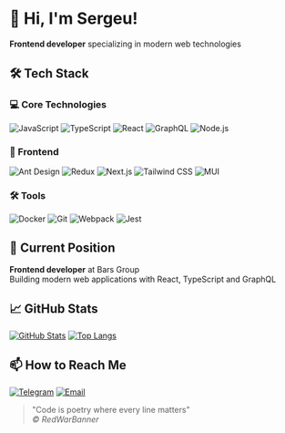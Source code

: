 # 👋 Hi, I'm Sergeu!

**Frontend developer** specializing in modern web technologies

## 🛠 Tech Stack

### 💻 Core Technologies
![JavaScript](https://img.shields.io/badge/-JavaScript-F7DF1E?logo=javascript&logoColor=black)
![TypeScript](https://img.shields.io/badge/-TypeScript-3178C6?logo=typescript&logoColor=white)
![React](https://img.shields.io/badge/-React-61DAFB?logo=react&logoColor=black)
![GraphQL](https://img.shields.io/badge/-GraphQL-E10098?logo=graphql&logoColor=white)
![Node.js](https://img.shields.io/badge/-Node.js-339933?logo=node.js&logoColor=white)

### 🎨 Frontend
![Ant Design](https://img.shields.io/badge/-Ant_Design-0170FE?logo=ant-design&logoColor=white)
![Redux](https://img.shields.io/badge/-Redux-764ABC?logo=redux&logoColor=white)
![Next.js](https://img.shields.io/badge/-Next.js-000000?logo=next.js&logoColor=white)
![Tailwind CSS](https://img.shields.io/badge/-Tailwind_CSS-06B6D4?logo=tailwind-css&logoColor=white)
![MUI](https://img.shields.io/badge/-MUI-007FFF?logo=mui&logoColor=white)

### 🛠 Tools
![Docker](https://img.shields.io/badge/-Docker-2496ED?logo=docker&logoColor=white)
![Git](https://img.shields.io/badge/-Git-F05032?logo=git&logoColor=white)
![Webpack](https://img.shields.io/badge/-Webpack-8DD6F9?logo=webpack&logoColor=black)
![Jest](https://img.shields.io/badge/-Jest-C21325?logo=jest&logoColor=white)

## 🏢 Current Position
**Frontend developer** at Bars Group   
Building modern web applications with React, TypeScript and GraphQL

## 📈 GitHub Stats
[![GitHub Stats](https://github-readme-stats.vercel.app/api?username=redwarbanner&show_icons=true&theme=radical)](https://github.com/redwarbanner)
[![Top Langs](https://github-readme-stats.vercel.app/api/top-langs/?username=redwarbanner&layout=compact&theme=radical)](https://github.com/redwarbanner)

## 📫 How to Reach Me
[![Telegram](https://img.shields.io/badge/-Telegram-26A5E4?logo=telegram&logoColor=white)](https://t.me/msv_95)
[![Email](https://img.shields.io/badge/-Email-D14836?logo=gmail&logoColor=white)](mailto:redcoub@yandex.ru)

> "Code is poetry where every line matters"  
> *© RedWarBanner*
